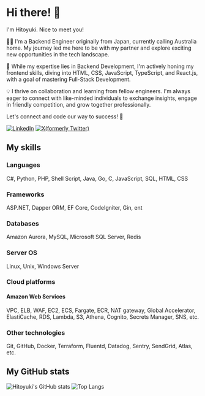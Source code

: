 # Hi there! 👋

I'm Hitoyuki. Nice to meet you!

👨‍💻 I'm a Backend Engineer originally from Japan, currently calling Australia home. My journey led me here to be with my partner and explore exciting new opportunities in the tech landscape.

🚀 While my expertise lies in Backend Development, I'm actively honing my frontend skills, diving into HTML, CSS, JavaScript, TypeScript, and React.js, with a goal of mastering Full-Stack Development.

💡 I thrive on collaboration and learning from fellow engineers. I'm always eager to connect with like-minded individuals to exchange insights, engage in friendly competition, and grow together professionally.

Let's connect and code our way to success! 🌟

[![LinkedIn](https://img.shields.io/badge/-Hitoyuki%20Watanabe-0077B5.svg?logo=LinkedIn&style=flat-square)](https://www.linkedin.com/in/htwatanabe/)
[![X(formerly Twitter)](https://img.shields.io/badge/-@htwatanabe-0D0116.svg?logo=X&style=flat-square)](https://x.com/htwatanabe)

## My skills

### Languages
C#, Python, PHP, Shell Script, Java, Go, C, JavaScript, SQL, HTML, CSS

### Frameworks
ASP.NET, Dapper ORM, EF Core, CodeIgniter, Gin, ent

### Databases
Amazon Aurora, MySQL, Microsoft SQL Server, Redis

### Server OS
Linux, Unix, Windows Server

### Cloud platforms
#### Amazon Web Services
VPC, ELB, WAF, EC2, ECS, Fargate, ECR, NAT gateway, Global Accelerator, ElastiCache, RDS, Lambda, S3, Athena, Cognito, Secrets Manager, SNS, etc.

### Other technologies
Git, GitHub, Docker, Terraform, Fluentd, Datadog, Sentry, SendGrid, Atlas, etc.

## My GitHub stats

![Hitoyuki's GitHub stats](https://github-readme-stats.vercel.app/api?username=htwatanabe&show_icons=true&count_private=true&theme=blue-green)
![Top Langs](https://github-readme-stats.vercel.app/api/top-langs/?username=htwatanabe&layout=compact&count_private=true&theme=blue-green)
